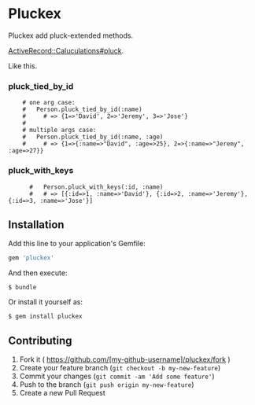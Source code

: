 # Pluckex

Pluckex add pluck-extended methods.

[ActiveRecord::Caluculations#pluck](http://api.rubyonrails.org/classes/ActiveRecord/Calculations.html#method-i-pluck).

Like this.

### pluck_tied_by_id

```
    # one arg case:
    #   Person.pluck_tied_by_id(:name)
    #     # => {1=>'David', 2=>'Jeremy', 3=>'Jose'}
    #
    # multiple args case:
    #   Person.pluck_tied_by_id(:name, :age)
    #     # => {1=>{:name=>"David", :age=>25}, 2=>{:name=>"Jeremy", :age=>27}}

```
### pluck_with_keys

```
      #   Person.pluck_with_keys(:id, :name)
      #   # => [{:id=>1, :name=>'David'}, {:id=>2, :name=>'Jeremy'}, {:id=>3, :name=>'Jose'}]
```

## Installation

Add this line to your application's Gemfile:

```ruby
gem 'pluckex'
```

And then execute:

    $ bundle

Or install it yourself as:

    $ gem install pluckex

## Contributing

1. Fork it ( https://github.com/[my-github-username]/pluckex/fork )
2. Create your feature branch (`git checkout -b my-new-feature`)
3. Commit your changes (`git commit -am 'Add some feature'`)
4. Push to the branch (`git push origin my-new-feature`)
5. Create a new Pull Request
